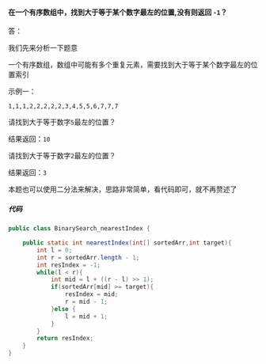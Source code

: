 #### 在一个有序数组中，找到大于等于某个数字最左的位置,没有则返回 `-1`？

答：

我们先来分析一下题意

一个有序数组，数组中可能有多个重复元素，需要找到大于等于某个数字最左的位置索引

示例一：

```
1,1,1,2,2,2,2,2,3,4,5,5,6,7,7,7
```

请找到大于等于数字`5`最左的位置？

结果返回：`10`

请找到大于等于数字`2`最左的位置？

结果返回：`3`

本题也可以使用二分法来解决，思路非常简单，看代码即可，就不再赘述了

##### 代码

```java
public class BinarySearch_nearestIndex {

    public static int nearestIndex(int[] sortedArr,int target){
        int l = 0;
        int r = sortedArr.length - 1;
        int resIndex = -1;
        while(l < r){
            int mid = l + ((r - l) >> 1);
            if(sortedArr[mid] >= target){
                resIndex = mid;
                r = mid - 1;
            }else {
                l = mid + 1;
            }
        }
        return resIndex;
    }
}
```

